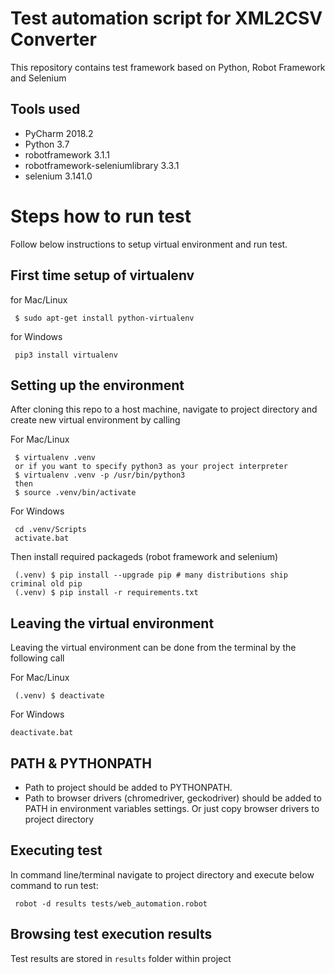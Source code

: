 # Test automation script for XML2CSV Converter

This repository contains test framework based on Python, Robot Framework and Selenium

## Tools used

- PyCharm 2018.2
- Python 3.7
- robotframework	3.1.1
- robotframework-seleniumlibrary	3.3.1
- selenium	3.141.0

# Steps how to run test
Follow below instructions to setup virtual environment and run test.

## First time setup of virtualenv

for Mac/Linux
~~~~
 $ sudo apt-get install python-virtualenv
~~~~
for Windows
~~~~
 pip3 install virtualenv
~~~~

## Setting up the environment

After cloning this repo to a host machine, navigate to project directory and create new virtual environment by calling

For Mac/Linux
~~~~
 $ virtualenv .venv
 or if you want to specify python3 as your project interpreter
 $ virtualenv .venv -p /usr/bin/python3
 then 
 $ source .venv/bin/activate
~~~~

For Windows
~~~~
 cd .venv/Scripts
 activate.bat
 ~~~~

Then install required packageds (robot framework and selenium)

~~~~
 (.venv) $ pip install --upgrade pip # many distributions ship criminal old pip
 (.venv) $ pip install -r requirements.txt
~~~~

## Leaving the virtual environment

Leaving the virtual environment can be done from the terminal by the following call

For Mac/Linux
~~~~
 (.venv) $ deactivate
~~~~

For Windows
~~~~
deactivate.bat
~~~~

## PATH & PYTHONPATH

- Path to project should be added to PYTHONPATH.
- Path to browser drivers (chromedriver, geckodriver) should be added to PATH in environment variables settings. Or just copy browser drivers to project directory

## Executing test

In command line/terminal navigate to project directory and execute below command to run test:
~~~~
 robot -d results tests/web_automation.robot
~~~~

## Browsing test execution results

Test results are stored in `results` folder within project
